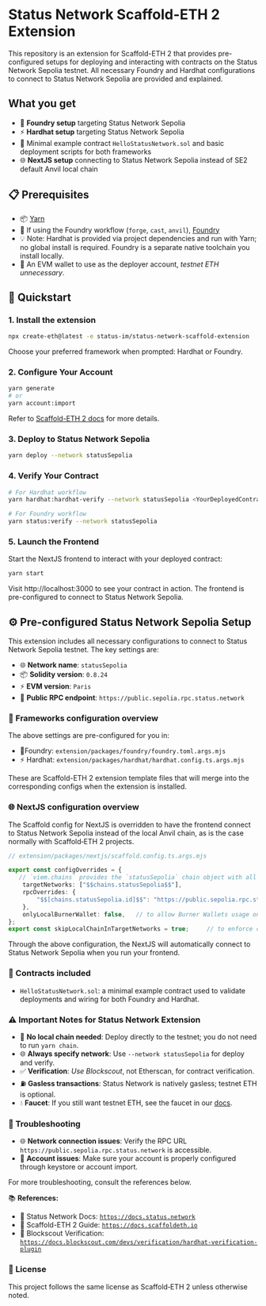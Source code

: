 # Status Network Scaffold-ETH 2 Extension

This repository is an extension for Scaffold-ETH 2 that provides pre-configured setups for deploying and interacting with contracts on the Status Network Sepolia testnet. All necessary Foundry and Hardhat configurations to connect to Status Network Sepolia are provided and explained. 


## What you get

- 🔨 **Foundry setup** targeting Status Network Sepolia
- ⚡ **Hardhat setup** targeting Status Network Sepolia
- 📄 Minimal example contract `HelloStatusNetwork.sol` and basic deployment scripts for both frameworks
- 🌐 **NextJS setup** connecting to Status Network Sepolia instead of SE2 default Anvil local chain


## 📋 Prerequisites

- 📦 [Yarn](https://yarnpkg.com/getting-started/install)
- 🔨 If using the Foundry workflow (`forge`, `cast`, `anvil`), [Foundry](https://getfoundry.sh/)
- 💡 Note: Hardhat is provided via project dependencies and run with Yarn; no global install is required. Foundry is a separate native toolchain you install locally.
- 🔑 An EVM wallet to use as the deployer account, *testnet ETH unnecessary*. 


## 🚀 Quickstart

### 1. Install the extension

```bash
npx create-eth@latest -e status-im/status-network-scaffold-extension
```

Choose your preferred framework when prompted: Hardhat or Foundry. 

### 2. Configure Your Account

```bash
yarn generate 
# or
yarn account:import
```

Refer to [Scaffold-ETH 2 docs](https://docs.scaffoldeth.io/deploying/deploy-smart-contracts#2-generate-a-new-account-or-add-one-to-deploy-the-contracts-from) for more details.

### 3. Deploy to Status Network Sepolia

```bash
yarn deploy --network statusSepolia
```

### 4. Verify Your Contract

```bash
# For Hardhat workflow
yarn hardhat:hardhat-verify --network statusSepolia <YourDeployedContractAddress>

# For Foundry workflow
yarn status:verify --network statusSepolia
```

### 5. Launch the Frontend

Start the NextJS frontend to interact with your deployed contract:

```bash
yarn start
```

Visit http://localhost:3000 to see your contract in action. The frontend is pre-configured to connect to Status Network Sepolia.

## ⚙️ Pre-configured Status Network Sepolia Setup

This extension includes all necessary configurations to connect to Status Network Sepolia testnet. The key settings are:
- 🌐 **Network name**: `statusSepolia`
- 📦 **Solidity version**: `0.8.24`
- ⚡ **EVM version**: `Paris`
- 🔗 **Public RPC endpoint**: `https://public.sepolia.rpc.status.network`

### 🔧 Frameworks configuration overview

The above settings are pre-configured for you in:
- 🔨Foundry: `extension/packages/foundry/foundry.toml.args.mjs`
- ⚡ Hardhat: `extension/packages/hardhat/hardhat.config.ts.args.mjs`

These are Scaffold-ETH 2 extension template files that will merge into the corresponding configs when the extension is installed. 

### 🌐 NextJS configuration overview

The Scaffold config for NextJS is overridden to have the frontend connect to Status Network Sepolia instead of the local Anvil chain, as is the case normally with Scaffold‑ETH 2 projects.

```typescript
// extension/packages/nextjs/scaffold.config.ts.args.mjs

export const configOverrides = {
   // `viem.chains` provides the `statusSepolia` chain object with all the necessary chain information
    targetNetworks: ["$$chains.statusSepolia$$"], 
    rpcOverrides: {
        "$$[chains.statusSepolia.id]$$": "https://public.sepolia.rpc.status.network",
    },
    onlyLocalBurnerWallet: false,   // to allow Burner Wallets usage on Status Network Sepolia
};
export const skipLocalChainInTargetNetworks = true;     // to enforce connection to Status Network Sepolia
```

Through the above configuration, the NextJS will automatically connect to Status Network Sepolia when you run your frontend.

### 📄 Contracts included

- `HelloStatusNetwork.sol`: a minimal example contract used to validate deployments and wiring for both Foundry and Hardhat.


### ⚠️ Important Notes for Status Network Extension

- 🚫 **No local chain needed**: Deploy directly to the testnet; you do not need to run `yarn chain`.
- 🌐 **Always specify network**: Use `--network statusSepolia` for deploy and verify.
- ✅ **Verification**: *Use Blockscout*, not Etherscan, for contract verification.
- ⛽ **Gasless transactions**: Status Network is natively gasless; testnet ETH is optional. 
- 💧 **Faucet**: If you still want testnet ETH, see the faucet in our [docs](https://docs.status.network).


### 🔧 Troubleshooting

- 🌐 **Network connection issues**: Verify the RPC URL `https://public.sepolia.rpc.status.network` is accessible.
- 🔑 **Account issues**: Make sure your account is properly configured through keystore or account import.

For more troubleshooting, consult the references below.

📚 **References:**
- 📖 Status Network Docs: [`https://docs.status.network`](https://docs.status.network)
- 📖 Scaffold-ETH 2 Guide: [`https://docs.scaffoldeth.io`](https://docs.scaffoldeth.io)
- 📖 Blockscout Verification: [`https://docs.blockscout.com/devs/verification/hardhat-verification-plugin`](https://docs.blockscout.com/devs/verification/hardhat-verification-plugin)


### 📄 License

This project follows the same license as Scaffold‑ETH 2 unless otherwise noted.
